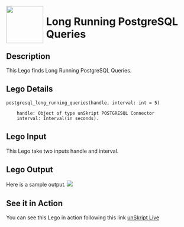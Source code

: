 [<img align="left" src="https://unskript.com/assets/favicon.png" width="100" height="100" style="padding-right: 5px">](https://unskript.com/assets/favicon.png) 
<h1>Long Running PostgreSQL Queries</h1>

## Description
This Lego finds Long Running PostgreSQL Queries.


## Lego Details

    postgresql_long_running_queries(handle, interval: int = 5)

        handle: Object of type unSkript POSTGRESQL Connector
        interval: Interval(in seconds).
       

## Lego Input
This Lego take two inputs handle and interval. 

## Lego Output
Here is a sample output.
<img src="./1.png">


## See it in Action

You can see this Lego in action following this link [unSkript Live](https://us.app.unskript.io)